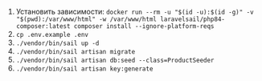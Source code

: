 1. Установить зависимости: ```docker run --rm -u "$(id -u):$(id -g)" -v "$(pwd):/var/www/html" -w /var/www/html laravelsail/php84-composer:latest composer install --ignore-platform-reqs```
2. ```cp .env.example .env```
3. ```./vendor/bin/sail up -d```
4. ```./vendor/bin/sail artisan migrate```
5. ```./vendor/bin/sail artisan db:seed --class=ProductSeeder```
6. ```./vendor/bin/sail artisan key:generate```
